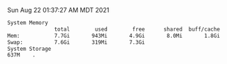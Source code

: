 Sun Aug 22 01:37:27 AM MDT 2021
```bash
System Memory
               total        used        free      shared  buff/cache   available
Mem:           7.7Gi       943Mi       4.9Gi       8.0Mi       1.8Gi       6.4Gi
Swap:          7.6Gi       319Mi       7.3Gi
System Storage
637M	.
```
```bash
